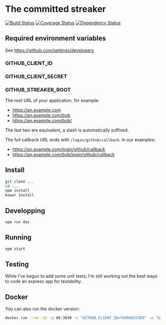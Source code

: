 # The committed streaker
[![Build Status](https://travis-ci.org/millette/committed-streaker.svg?branch=master)](https://travis-ci.org/millette/committed-streaker)
[![Coverage Status](https://coveralls.io/repos/github/millette/committed-streaker/badge.svg?branch=master)](https://coveralls.io/github/millette/committed-streaker?branch=master)
[![Dependency Status](https://gemnasium.com/badges/github.com/millette/committed-streaker.svg)](https://gemnasium.com/github.com/millette/committed-streaker)

## Required environment variables
See <https://github.com/settings/developers>

### GITHUB_CLIENT_ID

### GITHUB_CLIENT_SECRET

### GITHUB_STREAKER_ROOT
The root URL of your application, for example:

* <https://an.example.com>
* <https://an.example.com/bob>
* <https://an.example.com/bob/>

The last two are equivalent, a slash is automatically suffixed.

The full callback URL ends with ```/login/github/callback```. In our examples:

* <https://an.example.com/login/github/callback>
* <https://an.example.com/bob/login/github/callback>

## Install
```sh
git clone ...
cd ...
npm install
bower install
```

## Developping

```sh
npm run dev
```

## Running

```sh
npm start
```

## Testing
While I've begun to add some unit tests, I'm still working out
the best ways to code an express app for testability.

## Docker
You can also run the docker version:

```sh
docker run --rm -it -p 80:3030 -e "GITHUB_CLIENT_ID=YOURHEXCODE" -e "GITHUB_CLIENT_SECRET=YOURHEXCODE" -e "GITHUB_STREAKER_ROOT=http://yourdomain.example.com" millette/committed-streaker:0.1.5
```
